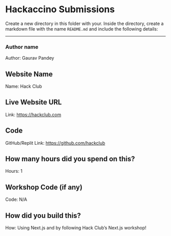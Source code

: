 # Hackaccino Submissions

Create a new directory in this folder with your. Inside the directory, create a markdown file with the name `README.md` and include the following details:

---

### Author name

Author: Gaurav Pandey

<!-- A name or nickname that you want to appear as the author of the website -->

## Website Name

Name: Hack Club

## Live Website URL

Link: https://hackclub.com

## Code

GitHub/Replit Link: https://github.com/hackclub

## How many hours did you spend on this?

Hours: 1

## Workshop Code (if any)

Code: N/A

## How did you build this?

How: Using Next.js and by following Hack Club’s Next.js workshop!
